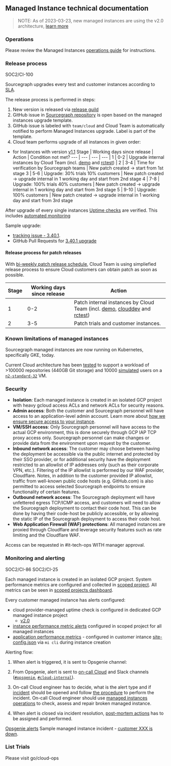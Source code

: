 ## Managed Instance technical documentation

> NOTE: As of 2023-03-23, new managed instances are using the v2.0 architecture, [learn more](./v2.0/index.md)

### Operations

Please review the Managed Instances [operations guide](./v2.0/index.md) for instructions.

### Release process

<span class="badge badge-note">SOC2/CI-100</span>

Sourcegraph upgrades every test and customer instances according to [SLA](#slas-for-managed-instances).

The release process is performed in steps:

1. New version is released via [release guild](../../engineering/guilds/release_guild.md)
2. GitHub issue in [Sourcegraph repository](https://github.com/sourcegraph/sourcegraph) is open based on the managed instances upgrade template.
3. GitHub issue is labeled with `team/cloud` and Cloud Team is automatically notified to perform Managed Instances upgrade. Label is part of the template.
4. Cloud team performs upgrade of all instances in given order:

- for Instances with version [v1.1](./v1.1/mi1-1_upgrade_process.md)
  Stage | Working days since release | Action | Condition not met?
  --- | --- | --- | --- |
  1 | 0-2 | Upgrade internal instances by Cloud Team (incl. [demo](https://demo.sourcegraph.com/) and [rctest](https://rctest.sourcegraph.com/)) |
  2 | 3-4 | Time for verification by Sourcegraph teams | New patch created -> start from 1st stage
  3 | 5-6 | Upgrade: 30% trials 10% customers | New patch created -> upgrade internal in 1 working day and start from 2nd stage
  4 | 7-8 | Upgrade: 100% trials 40% customers | New patch created -> upgrade internal in 1 working day and start from 3rd stage
  5 | 9-10 | Upgrade: 100% customers | New patch created -> upgrade internal in 1 working day and start from 3rd stage

After upgrade of every single instances [Uptime checks](./v1.1/mi1-1_upgrade_process.md#confirm-instance-health) are verified. This includes [automated monitoring](#monitoring-and-alerting)

Sample upgrade:

- [tracking issue - 3.40.1](https://github.com/sourcegraph/sourcegraph/issues/36219).
- GitHub Pull Requests for [3.40.1 upgrade](https://github.com/sourcegraph/deploy-sourcegraph-managed/pulls?q=is%3Apr+is%3Aclosed++upgrade+v3.40.1)

#### Release process for patch releases

With [bi-weekly patch release schedule](../../engineering/dev/process/releases/index.md#patch-schedule), Cloud Team is using simpliefied release process to ensure Cloud customers can obtain patch as soon as possible.

| Stage | Working days since release | Action                                                                                                                                                                            |
| ----- | -------------------------- | --------------------------------------------------------------------------------------------------------------------------------------------------------------------------------- |
| 1     | 0-2                        | Patch internal instances by Cloud Team (incl. [demo](https://demo.sourcegraph.com/), [clouddev](https://clouddev.sourcegraph.com/) and [rctest](https://rctest.sourcegraph.com/)) |
| 2     | 3-5                        | Patch trials and customer instances.                                                                                                                                              |

### Known limitations of managed instances

Sourcegraph managed instances are now running on Kubernetes, specifically GKE, today.

Current Cloud architecture has been [tested](./scalability_testing.md) to support a workload of >100000 repositories (440GB Git storage) and 10000 [simulated](https://github.com/sourcegraph/k6) users on a [`n2-standard-32`](https://cloud.google.com/compute/docs/general-purpose-machines#n2-standard) VM.

### Security

- **Isolation**: Each managed instance is created in an isolated GCP project with heavy gcloud access ACLs and network ACLs for security reasons.
- **Admin access**: Both the customer and Sourcegraph personnel will have access to an application-level admin account. Learn more about [how we ensure secure access to your instance](./oidc_site_admin.md).
- **VM/SSH access**: Only Sourcegraph personnel will have access to the actual GCP environment, this is done securely through GCP IAP TCP proxy access only. Sourcegraph personnel can make changes or provide data from the environment upon request by the customer.
- **Inbound network access**: The customer may choose between having the deployment be accessible via the public internet and protected by their SSO provider, or for additional security have the deployment restricted to an allowlist of IP addresses only (such as their corporate VPN, etc.). Filtering of the IP allowlist is performed by our WAF provider, Cloudflare. Notes, in addition to the customer provided IP allowlist, traffic from well-known public code hosts (e.g. GitHub.com) is also permitted to access selected Sourcegraph endpoints to ensure functionality of certain features.
- **Outbound network access**: The Sourcegraph deployment will have unfettered egress TCP/ICMP access, and customers will need to allow the
  Sourcegraph deployment to contact their code host. This can be done by having their code-host be publicly accessible, or by allowing the static IP of the Sourcegraph deployment to access their code host.
- **Web Application Firewall (WAF) protections**: All managed instances are proxied through Cloudflare and leverage security features such as rate limiting and the Cloudflare WAF.

Access can be requested in #it-tech-ops WITH manager approval.

### Monitoring and alerting

<span class="badge badge-note">SOC2/CI-86</span>
<span class="badge badge-note">SOC2/CI-25</span>

Each managed instance is created in an isolated GCP project.
System performance metrics are configured and collected in [scoped project](https://github.com/sourcegraph/deploy-sourcegraph-managed/tree/main/monitoring).
All metrics can be seen in [scoped projects dashboard](https://console.cloud.google.com/monitoring/dashboards/builder/5b5a0be8-d90b-42d8-9271-46366d8af285?project=sourcegraph-managed-monitoring).

Every customer managed instance has alerts configured:

- cloud provider-managed uptime check is configured in dedicated GCP managed instance project
  - [v2.0](https://github.com/sourcegraph/controller/blob/0091a3b6fdad81297580499f26764befb7b72d21/internal/resource/monitoring/monitoring.go#L76-L114)
- [instance performance metric alerts](https://github.com/sourcegraph/deploy-sourcegraph-managed/blob/main/monitoring/alerting.tf) configured in scoped project for all managed instances
- [application performance metrics](./operations.md#performance-checks) - configured in customer intance [site-config.json](https://docs.sourcegraph.com/admin/config/site_config) via `mi cli` during instance creation

Alerting flow:

1. When alert is triggered, it is sent to Opsgenie channel:

2. From Opsgenie, alert is sent to [on-call Cloud](../index.md#on-call) and Slack channels ([`#opsgenie`](https://sourcegraph.slack.com/archives/C0J618TTM), [`#cloud-internal`](https://sourcegraph.slack.com/archives/C03LCPCT3SP)).

3. On-call Cloud engineer has to decide, what is the alert type and if [incident](../../engineering/dev/process/incidents/index.md) should be opened and follow [the procedure](../../engineering/dev/process/incidents/#process) to perform the incident. On-call Cloud engineer should use [managed instances operations](./operations.md) to check, assess and repair broken managed instance.

4. When alert is closed via incident resolution, [post-mortem actions](../../engineering/dev/process/incidents/#post-mortem) has to be assigned and performed.

[Opsgenie alerts](https://sourcegraph.app.opsgenie.com/alert)
Sample managed instance incident - [customer XXX is down](https://app.incident.io/incidents/102).

### List Trials

Please visit go/cloud-ops
